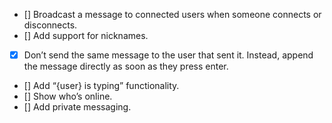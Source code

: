 - [] Broadcast a message to connected users when someone connects or disconnects.
- [] Add support for nicknames.
- [x] Don’t send the same message to the user that sent it. Instead, append the message directly as soon as they press enter.
- [] Add “{user} is typing” functionality.
- [] Show who’s online.
- [] Add private messaging.
